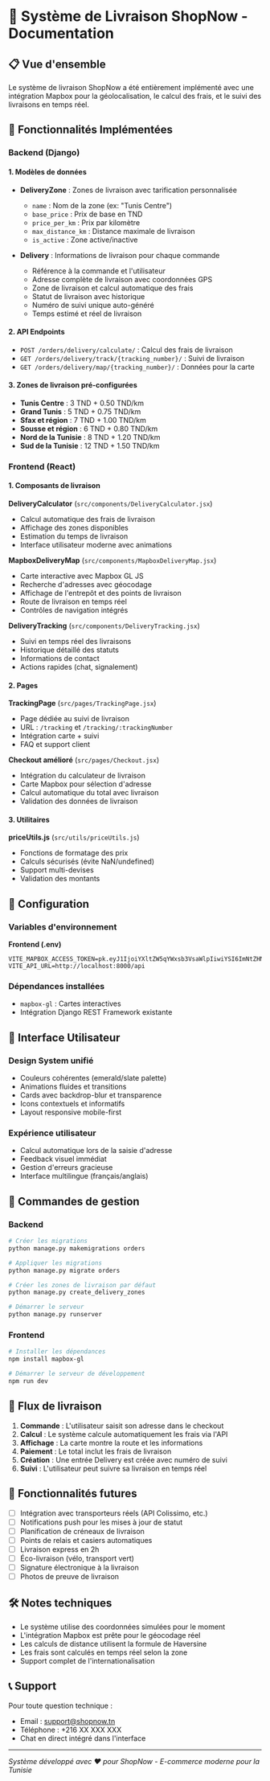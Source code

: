 # 🚚 Système de Livraison ShopNow - Documentation

## 📋 Vue d'ensemble

Le système de livraison ShopNow a été entièrement implémenté avec une intégration Mapbox pour la géolocalisation, le calcul des frais, et le suivi des livraisons en temps réel.

## 🎯 Fonctionnalités Implémentées

### Backend (Django)

#### 1. Modèles de données
- **DeliveryZone** : Zones de livraison avec tarification personnalisée
  - `name` : Nom de la zone (ex: "Tunis Centre")
  - `base_price` : Prix de base en TND
  - `price_per_km` : Prix par kilomètre
  - `max_distance_km` : Distance maximale de livraison
  - `is_active` : Zone active/inactive

- **Delivery** : Informations de livraison pour chaque commande
  - Référence à la commande et l'utilisateur
  - Adresse complète de livraison avec coordonnées GPS
  - Zone de livraison et calcul automatique des frais
  - Statut de livraison avec historique
  - Numéro de suivi unique auto-généré
  - Temps estimé et réel de livraison

#### 2. API Endpoints
- `POST /orders/delivery/calculate/` : Calcul des frais de livraison
- `GET /orders/delivery/track/{tracking_number}/` : Suivi de livraison
- `GET /orders/delivery/map/{tracking_number}/` : Données pour la carte

#### 3. Zones de livraison pré-configurées
- **Tunis Centre** : 3 TND + 0.50 TND/km
- **Grand Tunis** : 5 TND + 0.75 TND/km
- **Sfax et région** : 7 TND + 1.00 TND/km
- **Sousse et région** : 6 TND + 0.80 TND/km
- **Nord de la Tunisie** : 8 TND + 1.20 TND/km
- **Sud de la Tunisie** : 12 TND + 1.50 TND/km

### Frontend (React)

#### 1. Composants de livraison

**DeliveryCalculator** (`src/components/DeliveryCalculator.jsx`)
- Calcul automatique des frais de livraison
- Affichage des zones disponibles
- Estimation du temps de livraison
- Interface utilisateur moderne avec animations

**MapboxDeliveryMap** (`src/components/MapboxDeliveryMap.jsx`)
- Carte interactive avec Mapbox GL JS
- Recherche d'adresses avec géocodage
- Affichage de l'entrepôt et des points de livraison
- Route de livraison en temps réel
- Contrôles de navigation intégrés

**DeliveryTracking** (`src/components/DeliveryTracking.jsx`)
- Suivi en temps réel des livraisons
- Historique détaillé des statuts
- Informations de contact
- Actions rapides (chat, signalement)

#### 2. Pages

**TrackingPage** (`src/pages/TrackingPage.jsx`)
- Page dédiée au suivi de livraison
- URL : `/tracking` et `/tracking/:trackingNumber`
- Intégration carte + suivi
- FAQ et support client

**Checkout amélioré** (`src/pages/Checkout.jsx`)
- Intégration du calculateur de livraison
- Carte Mapbox pour sélection d'adresse
- Calcul automatique du total avec livraison
- Validation des données de livraison

#### 3. Utilitaires

**priceUtils.js** (`src/utils/priceUtils.js`)
- Fonctions de formatage des prix
- Calculs sécurisés (évite NaN/undefined)
- Support multi-devises
- Validation des montants

## 🔧 Configuration

### Variables d'environnement

**Frontend (.env)**
```env
VITE_MAPBOX_ACCESS_TOKEN=pk.eyJ1IjoiYXltZW5qYWxsb3VsaWlpIiwiYSI6ImNtZHN3ODlrcTAyZmkyanNpZmxhdmRkMjIifQ.5FjnHnl3tNxvzDjdIBmSUg
VITE_API_URL=http://localhost:8000/api
```

### Dépendances installées
- `mapbox-gl` : Cartes interactives
- Intégration Django REST Framework existante

## 📱 Interface Utilisateur

### Design System unifié
- Couleurs cohérentes (emerald/slate palette)
- Animations fluides et transitions
- Cards avec backdrop-blur et transparence
- Icons contextuels et informatifs
- Layout responsive mobile-first

### Expérience utilisateur
- Calcul automatique lors de la saisie d'adresse
- Feedback visuel immédiat
- Gestion d'erreurs gracieuse
- Interface multilingue (français/anglais)

## 🚀 Commandes de gestion

### Backend
```bash
# Créer les migrations
python manage.py makemigrations orders

# Appliquer les migrations
python manage.py migrate orders

# Créer les zones de livraison par défaut
python manage.py create_delivery_zones

# Démarrer le serveur
python manage.py runserver
```

### Frontend
```bash
# Installer les dépendances
npm install mapbox-gl

# Démarrer le serveur de développement
npm run dev
```

## 🔄 Flux de livraison

1. **Commande** : L'utilisateur saisit son adresse dans le checkout
2. **Calcul** : Le système calcule automatiquement les frais via l'API
3. **Affichage** : La carte montre la route et les informations
4. **Paiement** : Le total inclut les frais de livraison
5. **Création** : Une entrée Delivery est créée avec numéro de suivi
6. **Suivi** : L'utilisateur peut suivre sa livraison en temps réel

## 🔮 Fonctionnalités futures

- [ ] Intégration avec transporteurs réels (API Colissimo, etc.)
- [ ] Notifications push pour les mises à jour de statut
- [ ] Planification de créneaux de livraison
- [ ] Points de relais et casiers automatiques
- [ ] Livraison express en 2h
- [ ] Éco-livraison (vélo, transport vert)
- [ ] Signature électronique à la livraison
- [ ] Photos de preuve de livraison

## 🛠️ Notes techniques

- Le système utilise des coordonnées simulées pour le moment
- L'intégration Mapbox est prête pour le géocodage réel
- Les calculs de distance utilisent la formule de Haversine
- Les frais sont calculés en temps réel selon la zone
- Support complet de l'internationalisation

## 📞 Support

Pour toute question technique :
- Email : support@shopnow.tn
- Téléphone : +216 XX XXX XXX
- Chat en direct intégré dans l'interface

---

*Système développé avec ❤️ pour ShopNow - E-commerce moderne pour la Tunisie*
